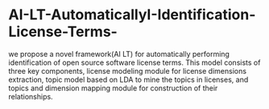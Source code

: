 # AI-LT-AutomaticallyI-Identification-License-Terms-
we propose a novel framework(AI LT) for automatically performing identification of open source software license terms. This model consists of three key components, license modeling module for license dimensions extraction, topic model based on LDA to mine the topics in licenses, and topics and dimension mapping module for construction of their relationships.
